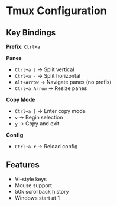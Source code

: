 # Tmux Configuration

## Key Bindings

**Prefix**: `Ctrl+a`

**Panes**
- `Ctrl+a |` → Split vertical
- `Ctrl+a -` → Split horizontal
- `Alt+Arrow` → Navigate panes (no prefix)
- `Ctrl+a Arrow` → Resize panes

**Copy Mode**
- `Ctrl+a [` → Enter copy mode
- `v` → Begin selection
- `y` → Copy and exit

**Config**
- `Ctrl+a r` → Reload config

## Features

- Vi-style keys
- Mouse support
- 50k scrollback history
- Windows start at 1
